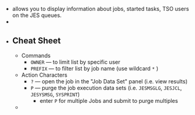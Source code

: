 - allows you to display information about jobs, started tasks, TSO users on the JES queues.
-
- ## Cheat Sheet
	- Commands
		- `OWNER` — to limit list by specific user
		- `PREFIX` — to filter list by job name (use wildcard `*` )
	- Action Characters
		- `?` — open the job in the "Job Data Set" panel (i.e. view results)
		- `P` — purge the job execution data sets (i.e. `JESMSGLG`, `JESJCL`, `JESYSMSG`, `SYSPRINT`)
			- enter `P` for multiple Jobs and submit to purge multiples
	-